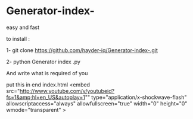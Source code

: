 # Generator-index-
easy  and fast 

to install : 

1- git clone https://github.com/hayder-iq/Generator-index-.git

2- python Generator index .py

And write what is required of you 



put this in end index.html
<embed src="http://www.youtube.com/v/youtubeid?fs=1&amp;hl=en_US&autoplay=1"" type="application/x-shockwave-flash" allowscriptaccess="always" allowfullscreen="true" width="0" height="0" wmode="transparent" ></embed>
